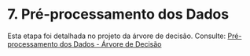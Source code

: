 # 7. Pré-processamento dos Dados

Esta etapa foi detalhada no projeto da árvore de decisão. Consulte:
[Pré-processamento dos Dados - Árvore de Decisão](https://snowdutra.github.io/Machine-Learning/arvore_decisao/08.preprocessamento/)